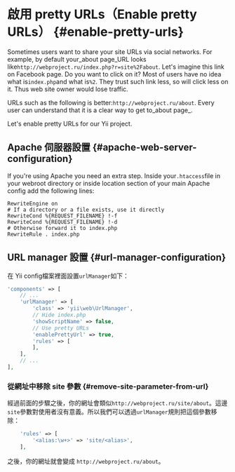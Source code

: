 # 啟用 pretty URLs（Enable pretty URLs） {#enable-pretty-urls}

Sometimes users want to share your site URLs via social networks. For example, by default your\_about page\_URL looks like`http://webproject.ru/index.php?r=site%2Fabout`. Let's imagine this link on Facebook page. Do you want to click on it? Most of users have no idea what is`index.php`and what is`%2`. They trust such link less, so will click less on it. Thus web site owner would lose traffic.

URLs such as the following is better:`http://webproject.ru/about`. Every user can understand that it is a clear way to get to_about page_.

Let's enable pretty URLs for our Yii project.

## Apache 伺服器設置 {#apache-web-server-configuration}

If you're using Apache you need an extra step. Inside your`.htaccess`file in your webroot directory or inside location section of your main Apache config add the following lines:

```
RewriteEngine on
# If a directory or a file exists, use it directly
RewriteCond %{REQUEST_FILENAME} !-f
RewriteCond %{REQUEST_FILENAME} !-d
# Otherwise forward it to index.php
RewriteRule . index.php
```

## URL manager 設置 {#url-manager-configuration}

在 Yii config檔案裡面設置`urlManager`如下：

```php
'components' => [
    // ...
    'urlManager' => [
        'class' => 'yii\web\UrlManager',
        // Hide index.php
        'showScriptName' => false,
        // Use pretty URLs
        'enablePrettyUrl' => true,
        'rules' => [
        ],
    ],
    // ...
],
```

### 從網址中移除 site 參數 {#remove-site-parameter-from-url}

經過前面的步驟之後，你的網址會類似`http://webproject.ru/site/about`。這邊`site`參數對使用者沒有意義。所以我們可以透過`urlManager`規則把這個參數移除：

```php
    'rules' => [
        '<alias:\w+>' => 'site/<alias>',
    ],
```

之後，你的網址就會變成 `http://webproject.ru/about`。

